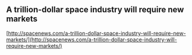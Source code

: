 ## A trillion-dollar space industry will require new markets
  
  [http://spacenews.com/a-trillion-dollar-space-industry-will-require-new-markets/](http://spacenews.com/a-trillion-dollar-space-industry-will-require-new-markets/)